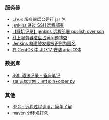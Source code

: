 ### <span id="t0">服务器</span>

- <a href="https://www.yuque.com/shiva/bvds0d/qpehc9" target="_blank">Linux 服务器后台运行 jar 包</a>
- <a href="https://www.yuque.com/shiva/bvds0d/wiu2zz" target="_blank">jenkins 通过 SSH 远程部署</a>
- <a href="https://www.yuque.com/shiva/bvds0d/gkbhn7" target="_blank">【踩坑记录】jenkins 远程部署 publish over ssh</a>
- <a href="https://www.yuque.com/shiva/bvds0d/mnow9r" target="_blank">线上服务器磁盘占满问题排查</a>
- <a href="https://www.yuque.com/shiva/bvds0d/ryms4mfr5hgh67c5" target="_blank">Jenkins 构建触发器被识别为匿名</a>
- <a href="https://www.yuque.com/shiva/bvds0d/glk3z8gbeftrl3qz" target="_blank">在 CentOS 中 JDK17 安装 arial 字体</a>

### <span id="t1">数据库</span>

- <a href="https://www.yuque.com/shiva/bvds0d/pnntzt" target="_blank">SQL 语法记录 - 备忘笔记</a>
- <a href="https://www.yuque.com/shiva/bvds0d/wpnrnz" target="_blank">sql 调优实例：left join+order by</a>

### <span id="t2">其他</span>

- <a href="https://www.yuque.com/shiva/bvds0d/ud2g32" target="_blank">RPC - 远程过程调用，简单了解</a>
- <a href="https://www.yuque.com/shiva/bvds0d/mboezp" target="_blank">maven 分环境打包</a>
